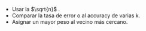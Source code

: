 - Usar la $\sqrt{n}$ .
- Comparar la tasa de error o al accuracy de varias k. 
- Asignar un mayor peso al vecino más cercano. 
